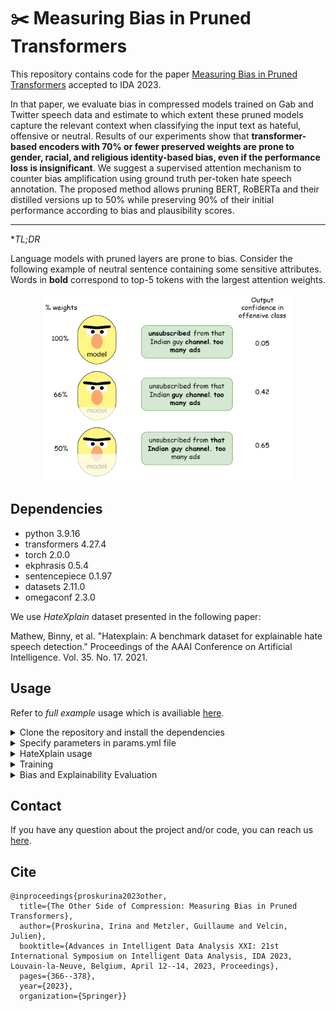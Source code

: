 # :scissors: Measuring Bias in Pruned Transformers  
This repository contains code for the paper [Measuring Bias in Pruned Transformers](https://link.springer.com/chapter/10.1007/978-3-031-30047-9_29) accepted to IDA 2023.

In that paper, we evaluate bias in compressed models trained on Gab and Twitter speech data and estimate to which extent these pruned models capture the relevant context when classifying the input text as hateful, offensive or neutral. Results of our experiments show that **transformer-based encoders with 70% or fewer preserved weights are prone to gender, racial, and religious identity-based bias, even if the performance loss is insignificant**. We suggest a supervised attention mechanism to counter bias amplification using ground truth per-token hate speech annotation. The proposed method allows pruning BERT, RoBERTa and their distilled versions up to 50% while preserving 90% of their initial performance according to bias and plausibility scores.

___
*_TL;DR_

Language models with pruned layers are prone to bias. Consider the following example of neutral sentence containing some sensitive attributes. Words in **bold** correspond to top-5 tokens with the largest attention weights.
<p align="center">
<img src="https://github.com/upunaprosk/fair-pruning/blob/master/images/bias_example.png" width="400" height="300">
</p>

## Dependencies

* python 3.9.16
* transformers 4.27.4
* torch 2.0.0
* ekphrasis 0.5.4
* sentencepiece 0.1.97
* datasets 2.11.0
* omegaconf 2.3.0

We use _HateXplain_ dataset presented in the following paper:

Mathew, Binny, et al. "Hatexplain: A benchmark dataset for explainable hate speech detection." Proceedings of the AAAI Conference on Artificial Intelligence. Vol. 35. No. 17. 2021.

## Usage

Refer to *full example* usage which is availiable [here](https://github.com/upunaprosk/fair-pruning/blob/master/Example%20run.ipynb).

<details>
    <summary>Clone the repository and install the dependencies</summary>
    
```
git clone https://github.com/upunaprosk/fair-pruning
cd fair-pruning
python -m venv fair-pruning
source ./fair-pruning/bin/activate #Windows: fair-pruning\Scripts\activate
pip install -r ./requirements.txt
```

</details>


<details>
    <summary>Specify parameters in params.yml file</summary>
 
 
Training parameters ```remove_layers``` / ```freeze_layers``` are indices of encoder layers to be removed/frozen. The provided list should be sorted and the indices should be separated by comma.

```att_lambda``` is a value of coefficient regulating attention loss contribution to overall loss: $$\text{Loss}=L(\theta) + \lambda L_{attn}.$$
```num_supervised_heads``` is the number of supervised heads, ```supervised_layer_pos``` is index of supervised layer in *pruned language model*. 

Default **training** parameters include the following ones:

```
model: "bert-base-cased"
seed: 42
training:
  device: "gpu"
  batch_size: 16
  remove_layers: "8,9,10,11"
  freeze_layers: ""
  freeze_embeddings: False
  learning_rate: 2e-5
  epochs: 3
  auto_weights: True
  report_to: "wandb"
  train_att: True
  att_lambda: 1
  num_supervised_heads: 1
  supervised_layer_pos: 0
  
```

Use the following command to change default parameters file:

```
%%bash
cat <<__YML__ > params.yml
model: "bert-base-cased"
seed: 42
training:
  device: "gpu"
  batch_size: 16
  remove_layers: "6,7,8,9,10,11"
  freeze_layers: ""
  freeze_embeddings: False
  learning_rate: 2e-5
  epochs: 3
  auto_weights: True
  report_to: "wandb"
  train_att: True
  att_lambda: 1
  num_supervised_heads: 1
  supervised_layer_pos: 0
dataset:
  data_file: "Data/dataset.json"
  class_names: "Data/classes.npy"
  num_classes: 3
  max_length: 128
  include_special: False
  type_attention: "softmax"
  variance: 5.0
  decay: False
  window: 4.0
  alpha: 0.5
  p_value: 0.8
  method: "additive"
  normalized: False
logging: ""
__YML__
:
  
```

Parameters for **processing HateXplain** are listed [here](https://github.com/upunaprosk/fair-pruning/blob/master/Parameters_description.md).


</details>

<details>
    <summary>HateXplain usage</summary>

If you want just to use _HateXplain_ solely and generate data with rationales needed for supervised attention learning, use the following commands:

```
from src.data_load import *
train, val, test = createDatasetSplit()
train_dataset = Dataset.from_pandas(combine_features(train, is_train=True))
validation_dataset = Dataset.from_pandas(combine_features(val, is_train=False))
predict_dataset = Dataset.from_pandas(combine_features(test, is_train=False))
```
</details>

<details>
    <summary>Training</summary>
    
Training is based on [training scipt](https://github.com/upunaprosk/fair-pruning/blob/master/src/train.py) and is carries on HuggingFace Trainer class instance. 
If you have ```Out of memory``` GPU error issue during **evaluation**/**prediction** steps, consider commenting these steps ```trainer.evaluate()``` / ```trainer.predict()```, and evaluate models after training on CPU without calling ```.train()``` method. That happens due to existing Trainer [aggregating predictions on GPU issue](https://github.com/huggingface/transformers/issues/7232).    
</details>


<details>
    <summary>Bias and Explainability Evaluation</summary>
 
Bias measures include AUC measures calculated using (hate) target community annotations: Background Positive Subgroup Negative (BPSN), BNSP, Subgroup AUC. 
Explainability measures are calculated based on predicted explanations (top tokens with highest attention weights) and true explanations (top tokens marked as descision reasoning by annotators).    


</details>

## Contact

If you have any question about the project and/or code, you can reach us [here](mailto:irina.proskurina@univ-lyon2.fr).

## Cite

```
@inproceedings{proskurina2023other,
  title={The Other Side of Compression: Measuring Bias in Pruned Transformers},
  author={Proskurina, Irina and Metzler, Guillaume and Velcin, Julien},
  booktitle={Advances in Intelligent Data Analysis XXI: 21st International Symposium on Intelligent Data Analysis, IDA 2023, Louvain-la-Neuve, Belgium, April 12--14, 2023, Proceedings},
  pages={366--378},
  year={2023},
  organization={Springer}}
```
